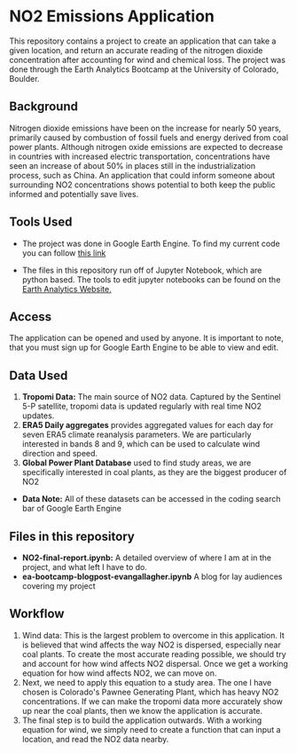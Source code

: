 # NO2 Emissions Application
This repository contains a project to create an application that can take a given location, and return an accurate reading of the nitrogen dioxide concentration after accounting for wind and chemical loss. The project was done through the Earth Analytics Bootcamp at the University of Colorado, Boulder.

## Background
Nitrogen dioxide emissions have been on the increase for nearly 50 years, primarily caused by combustion of fossil fuels and energy derived from coal power plants. Although nitrogen oxide emissions are expected to decrease in countries with increased electric transportation, concentrations have seen an increase of about 50% in places still in the industrialization process, such as China. An application that could inform someone about surrounding NO2 concentrations shows potential to both keep the public informed and potentially save lives.

## Tools Used
* The project was done in Google Earth Engine. To find my current code you can follow <a href="https://code.earthengine.google.com/92897eac1489af20b4d4905c8f0909db" target="blank">this link</a>

* The files in this repository run off of Jupyter Notebook, which are python based. The tools to edit jupyter notebooks can be found on the <a href="https://www.earthdatascience.org/" target="blank">Earth Analytics Website.</a>

## Access
The application can be opened and used by anyone. It is important to note, that you must sign up for Google Earth Engine to be able to view and edit.  

## Data Used
1. **Tropomi Data:** The main source of NO2 data. Captured by the Sentinel 5-P satellite, tropomi data is updated regularly with real time NO2 updates.
2. **ERA5 Daily aggregates** provides aggregated values for each day for seven ERA5 climate reanalysis parameters. We are particularly interested in bands 8 and 9, which can be used to calculate wind direction and speed.
3. **Global Power Plant Database** used to find study areas, we are specifically interested in coal plants, as they are the biggest producer of NO2

* **Data Note:** All of these datasets can be accessed in the coding search bar of Google Earth Engine

## Files in this repository
* **NO2-final-report.ipynb:** A detailed overview of where I am at in the project, and what left I have to do.
* **ea-bootcamp-blogpost-evangallagher.ipynb** A blog for lay audiences covering my project

## Workflow
1. Wind data: This is the largest problem to overcome in this application. It is believed that wind affects the way NO2 is dispersed, especially near coal plants. To create the most accurate reading possible, we should try and account for how wind affects NO2 dispersal. Once we get a working equation for how wind affects NO2, we can move on.
2. Next, we need to apply this equation to a study area. The one I have chosen is Colorado's Pawnee Generating Plant, which has heavy NO2 concentrations. If we can make the tropomi data more accurately show up near the coal plants, then we know the application is accurate.
3. The final step is to build the application outwards. With a working equation for wind, we simply need to create a function that can input a location, and read the NO2 data nearby.
